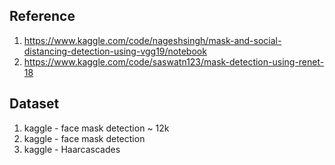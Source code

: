 ## Reference
1. https://www.kaggle.com/code/nageshsingh/mask-and-social-distancing-detection-using-vgg19/notebook
2. https://www.kaggle.com/code/saswatn123/mask-detection-using-renet-18

## Dataset
1. kaggle - face mask detection ~ 12k
2. kaggle - face mask detection
3. kaggle - Haarcascades